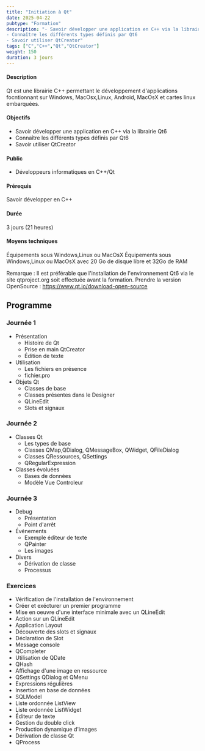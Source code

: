 ```yaml
---
title: "Initiation à Qt"
date: 2025-04-22
pubtype: "Formation"
description: "- Savoir développer une application en C++ via la librairie Qt6
- Connaître les différents types définis par Qt6
- Savoir utiliser QtCreator"
tags: ["C","C++","Qt","QtCreator"]
weight: 150
duration: 3 jours
---
```


#### Description

Qt est une librairie C++ permettant le  développement d'applications focntionnant sur Windows, MacOsx,Linux, Android, MacOsX et cartes linux embarquées.

#### Objectifs

- Savoir développer une application en C++ via la librairie Qt6
- Connaître les différents types définis par Qt6
- Savoir utiliser QtCreator

#### Public

- Développeurs informatiques en C++/Qt

#### Prérequis

Savoir développer en C++

#### Durée

3 jours (21 heures)

#### Moyens techniques 

Équipements sous Windows,Linux ou MacOsX
Équipements sous Windows,Linux ou MacOsX avec 20 Go de disque libre et 32Go de RAM

Remarque : Il est préférable que l'installation de l'environnement Qt6 via le site qtproject.org  soit effectuée avant la formation.  Prendre la version OpenSource : https://www.qt.io/download-open-source

## Programme


### Journée 1


-  Présentation 
    -  Histoire de Qt
    -  Prise en main QtCreator
    -  Édition de texte
-  Utilisation 
    -  Les fichiers en présence 
    -  fichier.pro
-  Objets Qt
    -  Classes de base 
    -  Classes présentes dans le Designer
    -  QLineEdit
    -  Slots et signaux 

### Journée 2


-  Classes Qt
    -  Les types de base 
    -  Classes QMap,QDialog, QMessageBox, QWidget, QFileDialog
    -  Classes QRessources, QSettings
    -  QRegularExpression
-  Classes évoluées
    -  Bases de données 
    -  Modèle Vue Controleur

### Journée 3


-  Debug 
    -  Présentation
    -  Point d'arrêt 
-  Événements 
    -  Exemple éditeur de texte
    -  QPainter 
    -  Les images
-  Divers
    -  Dérivation de classe
    -  Processus


### Exercices

- Vérification de l'installation de l'environnement
- Créer et exécturer un premier programme
- Mise en oeuvre d'une interface minimale avec un QLineEdit
- Action sur un QLineEdit
- Application Layout
- Découverte des slots et signaux
- Déclaration de  Slot
- Message console
- QCompleter
- Utilisation de  QDate
- QHash
- Affichage d'une image en ressource
- QSettings QDialog et QMenu
- Expressions régulières
- Insertion en  base de données
- SQLModel
- Liste ordonnée ListView
- Liste ordonnée ListWidget
- Éditeur de texte
- Gestion du double click
- Production dynamique d'images
- Dérivation de classe Qt
- QProcess



